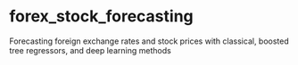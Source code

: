 # forex_stock_forecasting
Forecasting foreign exchange rates and stock prices with classical, boosted tree regressors, and deep learning methods
